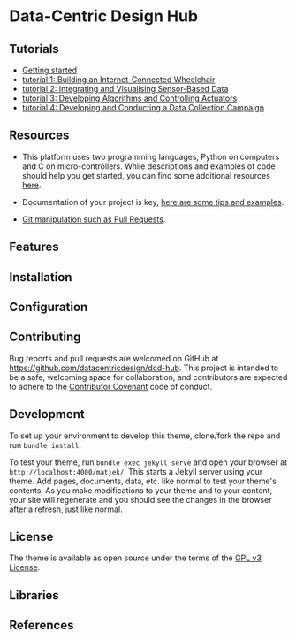 # Data-Centric Design Hub

## Tutorials

* [Getting started](tutorials/GettingStarted.md)
* [tutorial 1: Building an Internet-Connected Wheelchair](_posts/tutorial1.md)
* [tutorial 2: Integrating and Visualising Sensor-Based Data](_posts/tutorial2.md)
* [tutorial 3: Developing Algorithms and Controlling Actuators](_posts/tutorial3.md)
* [tutorial 4: Developing and Conducting a Data Collection Campaign](_posts/tutorial4.md)

## Resources

* This platform uses two programming languages, Python on computers and C on
micro-controllers. While descriptions and examples of code should help you
get started, you can find some additional resources
[here](resources/software.md).

* Documentation of your project is key,
[here are some tips and examples](resources/documentation.md).

* [Git manipulation such as Pull Requests](resources/git.md).



## Features


## Installation


## Configuration


## Contributing

Bug reports and pull requests are welcomed on GitHub at https://github.com/datacentricdesign/dcd-hub. This project is intended to be a safe, welcoming space for collaboration, and contributors are expected to adhere to the [Contributor Covenant](http://contributor-covenant.org) code of conduct.

## Development

To set up your environment to develop this theme, clone/fork the repo and run `bundle install`.

To test your theme, run `bundle exec jekyll serve` and open your browser at `http://localhost:4000/matjek/`. This starts a Jekyll server using your theme. Add pages, documents, data, etc. like normal to test your theme's contents. As you make modifications to your theme and to your content, your site will regenerate and you should see the changes in the browser after a refresh, just like normal.

## License

The theme is available as open source under the terms of the [GPL v3 License](https://www.gnu.org/licenses/gpl-3.0.en.html).

## Libraries


## References

